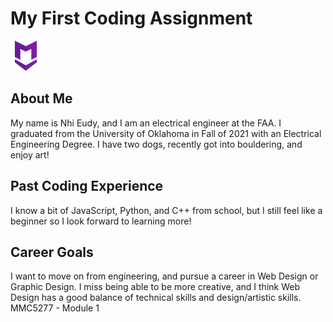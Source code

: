 # My First Coding Assignment
![alt text](https://github.com/adam-p/markdown-here/raw/master/src/common/images/icon48.png "Image")
## About Me
My name is Nhi Eudy, and I am an electrical engineer at the FAA. I graduated from the University of Oklahoma in Fall of 2021 with an Electrical Engineering Degree. I have two dogs, recently got into bouldering, and enjoy art!
## Past Coding Experience
I know a bit of JavaScript, Python, and C++ from school, but I still feel like a beginner so I look forward to learning more!
## Career Goals
I want to move on from engineering, and pursue a career in Web Design or Graphic Design. I miss being able to be more creative, and I think Web Design has a good balance of technical skills and design/artistic skills.
MMC5277 - Module 1
